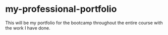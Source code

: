 # my-professional-portfolio
This will be my portfolio for the bootcamp throughout the entire course with the work I have done.
